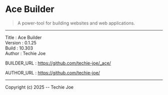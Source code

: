 # Ace Builder
> A power-tool for building websites and web applications.
------------------------------------------------------------------

Title    : Ace Builder  
Version  : 0.1.25  
Build    : 10.303  
Author   : Techie Joe  

BUILDER_URL  : https://github.com/techie-joe/_ace/  

AUTHOR_URL   : https://github.com/techie-joe/  

------------------------------------------------------------------

Copyright (c) 2025 -- Techie Joe